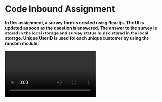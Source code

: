 # Code Inbound Assignment

#### In this assignment, a survey form is created using Reactjs. The UI is updated as soon as the question is answered. The answer to the survey is stored in the local storage and survey status is also stored in the local storage. Unique UserID is used for each unique customer by using the random module.

<video src="React%20App%20-%20Google%20Chrome%202023-06-11%2015-09-27.mp4" controls title="Title"></video>
